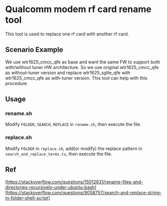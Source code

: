 Qualcomm modem rf card rename tool
==================================

This tool is used to replace one rf card with another rf card.

## Scenario Example

We use wtr1625\_cmcc\_qfe as base and want the same FW to support both with/without tuner HW architecture. So we use original wtr1625\_cmcc\_qfe as without-tuner version and replace wtr1625\_sglte\_qfe with wtr1625\_cmcc\_qfe as with-tuner version. This tool can help with this procedure.

## Usage

### rename.sh

Modify `FOLDER`, `SEARCH`, `REPLACE` in `rename.sh`, then execute the file.

### replace.sh

Modify `FOLDER` in `replace.sh`, add(or modify) the replace pattern in `search_and_replace_terms.tx`, then execute the file.


## Ref

[https://stackoverflow.com/questions/15012631/rename-files-and-directories-recursively-under-ubuntu-bash]  
[https://stackoverflow.com/questions/9058757/search-and-replace-string-in-folder-shell-script]  
